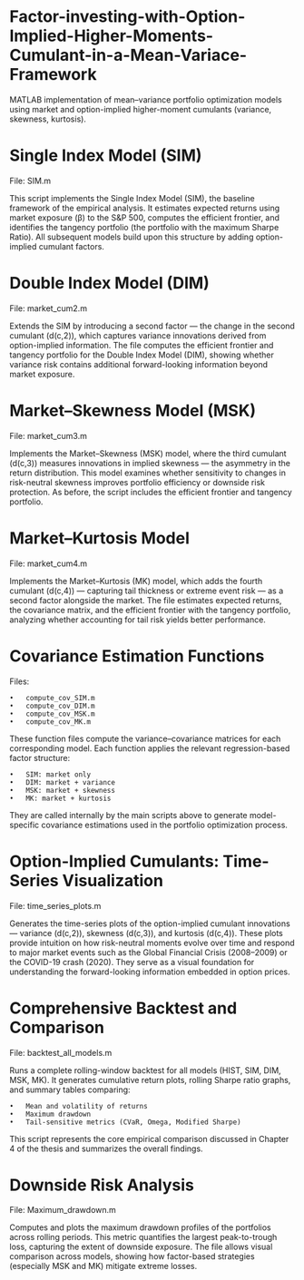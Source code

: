 # Factor-investing-with-Option-Implied-Higher-Moments-Cumulant-in-a-Mean-Variace-Framework
MATLAB implementation of mean–variance portfolio optimization models using market and option-implied higher-moment cumulants (variance, skewness, kurtosis).

# Single Index Model (SIM)
File: SIM.m

This script implements the Single Index Model (SIM), the baseline framework of the empirical analysis. It estimates expected returns using market exposure (β) to the S&P 500, computes the efficient frontier, and identifies the tangency portfolio (the portfolio with the maximum Sharpe Ratio). All subsequent models build upon this structure by adding option-implied cumulant factors.

# Double Index Model (DIM)
File: market_cum2.m

Extends the SIM by introducing a second factor — the change in the second cumulant (d(c,2)), which captures variance innovations derived from option-implied information. The file computes the efficient frontier and tangency portfolio for the Double Index Model (DIM), showing whether variance risk contains additional forward-looking information beyond market exposure.

# Market–Skewness Model (MSK)
File: market_cum3.m

Implements the Market–Skewness (MSK) model, where the third cumulant (d(c,3)) measures innovations in implied skewness — the asymmetry in the return distribution. This model examines whether sensitivity to changes in risk-neutral skewness improves portfolio efficiency or downside risk protection. As before, the script includes the efficient frontier and tangency portfolio.

# Market–Kurtosis Model
File: market_cum4.m

Implements the Market–Kurtosis (MK) model, which adds the fourth cumulant (d(c,4)) — capturing tail thickness or extreme event risk — as a second factor alongside the market. The file estimates expected returns, the covariance matrix, and the efficient frontier with the tangency portfolio, analyzing whether accounting for tail risk yields better performance.

# Covariance Estimation Functions
Files:

	•	compute_cov_SIM.m
	•	compute_cov_DIM.m
	•	compute_cov_MSK.m
	•	compute_cov_MK.m

These function files compute the variance–covariance matrices for each corresponding model.
Each function applies the relevant regression-based factor structure:

	•	SIM: market only
	•	DIM: market + variance
	•	MSK: market + skewness
	•	MK: market + kurtosis

They are called internally by the main scripts above to generate model-specific covariance estimations used in the portfolio optimization process.

# Option-Implied Cumulants: Time-Series Visualization
File: time_series_plots.m

Generates the time-series plots of the option-implied cumulant innovations — variance (d(c,2)), skewness (d(c,3)), and kurtosis (d(c,4)).
These plots provide intuition on how risk-neutral moments evolve over time and respond to major market events such as the Global Financial Crisis (2008–2009) or the COVID-19 crash (2020). They serve as a visual foundation for understanding the forward-looking information embedded in option prices.

# Comprehensive Backtest and Comparison
File: backtest_all_models.m

Runs a complete rolling-window backtest for all models (HIST, SIM, DIM, MSK, MK).
It generates cumulative return plots, rolling Sharpe ratio graphs, and summary tables comparing:

	•	Mean and volatility of returns
	•	Maximum drawdown
	•	Tail-sensitive metrics (CVaR, Omega, Modified Sharpe)
	
This script represents the core empirical comparison discussed in Chapter 4 of the thesis and summarizes the overall findings.

# Downside Risk Analysis
File: Maximum_drawdown.m

Computes and plots the maximum drawdown profiles of the portfolios across rolling periods. This metric quantifies the largest peak-to-trough loss, capturing the extent of downside exposure. The file allows visual comparison across models, showing how factor-based strategies (especially MSK and MK) mitigate extreme losses.
